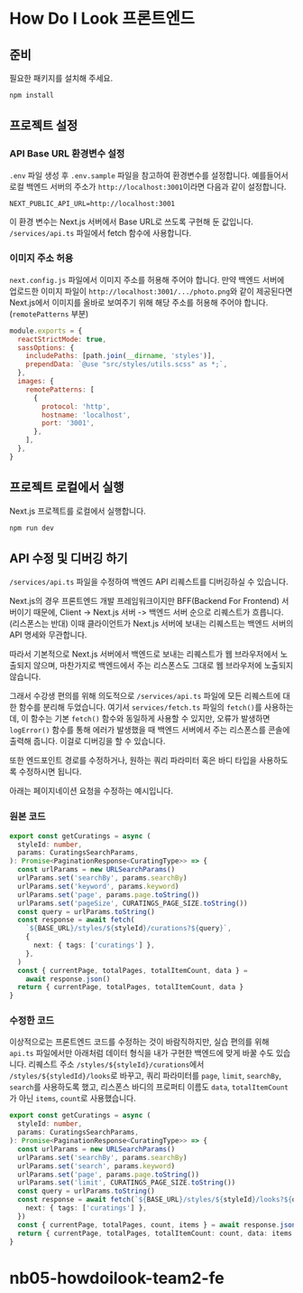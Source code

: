 # How Do I Look 프론트엔드

## 준비

필요한 패키지를 설치해 주세요.

```bash
npm install
```

## 프로젝트 설정

### API Base URL 환경변수 설정

`.env` 파일 생성 후 `.env.sample` 파일을 참고하여 환경변수를 설정합니다.
예를들어서 로컬 백엔드 서버의 주소가 `http://localhost:3001`이라면 다음과 같이 설정합니다.

```
NEXT_PUBLIC_API_URL=http://localhost:3001
```

이 환경 변수는 Next.js 서버에서 Base URL로 쓰도록 구현해 둔 값입니다. `/services/api.ts` 파일에서 fetch 함수에 사용합니다.

### 이미지 주소 허용

`next.config.js` 파일에서 이미지 주소를 허용해 주어야 합니다.
만약 백엔드 서버에 업로드한 이미지 파일이 `http://localhost:3001/.../photo.png`와 같이 제공된다면 Next.js에서 이미지를 올바로 보여주기 위해 해당 주소를 허용해 주어야 합니다. (`remotePatterns` 부분)

```js
module.exports = {
  reactStrictMode: true,
  sassOptions: {
    includePaths: [path.join(__dirname, 'styles')],
    prependData: `@use "src/styles/utils.scss" as *;`,
  },
  images: {
    remotePatterns: [
      {
        protocol: 'http',
        hostname: 'localhost',
        port: '3001',
      },
    ],
  },
}
```

## 프로젝트 로컬에서 실행

Next.js 프로젝트를 로컬에서 실행합니다.

```bash
npm run dev
```

## API 수정 및 디버깅 하기

`/services/api.ts` 파일을 수정하여 백엔드 API 리퀘스트를 디버깅하실 수 있습니다.

Next.js의 경우 프론트엔드 개발 프레임워크이지만 BFF(Backend For Frontend) 서버이기 때문에,
Client -> Next.js 서버 -> 백엔드 서버 순으로 리퀘스트가 흐릅니다. (리스폰스는 반대)
이때 클라이언트가 Next.js 서버에 보내는 리퀘스트는 백엔드 서버의 API 명세와 무관합니다.

따라서 기본적으로 Next.js 서버에서 백엔드로 보내는 리퀘스트가 웹 브라우저에서 노출되지 않으며, 마찬가지로 백엔드에서 주는 리스폰스도 그대로 웹 브라우저에 노출되지 않습니다.

그래서 수강생 편의를 위해 의도적으로 `/services/api.ts` 파일에 모든 리퀘스트에 대한 함수를 분리해 두었습니다.
여기서 `services/fetch.ts` 파일의 `fetch()`를 사용하는데, 이 함수는 기본 `fetch()` 함수와 동일하게 사용할 수 있지만, 오류가 발생하면 `logError()` 함수를 통해 에러가 발생했을 때 백엔드 서버에서 주는 리스폰스를 콘솔에 출력해 줍니다. 이걸로 디버깅을 할 수 있습니다.

또한 엔드포인트 경로를 수정하거나, 원하는 쿼리 파라미터 혹은 바디 타입을 사용하도록 수정하시면 됩니다.

아래는 페이지네이션 요청을 수정하는 예시입니다.

### 원본 코드

```ts
export const getCuratings = async (
  styleId: number,
  params: CuratingsSearchParams,
): Promise<PaginationResponse<CuratingType>> => {
  const urlParams = new URLSearchParams()
  urlParams.set('searchBy', params.searchBy)
  urlParams.set('keyword', params.keyword)
  urlParams.set('page', params.page.toString())
  urlParams.set('pageSize', CURATINGS_PAGE_SIZE.toString())
  const query = urlParams.toString()
  const response = await fetch(
    `${BASE_URL}/styles/${styleId}/curations?${query}`,
    {
      next: { tags: ['curatings'] },
    },
  )
  const { currentPage, totalPages, totalItemCount, data } =
    await response.json()
  return { currentPage, totalPages, totalItemCount, data }
}
```

### 수정한 코드

이상적으로는 프론트엔드 코드를 수정하는 것이 바람직하지만,
실습 편의를 위해 `api.ts` 파일에서만
아래처럼 데이터 형식을 내가 구현한 백엔드에 맞게 바꿀 수도 있습니다.
리퀘스트 주소 `/styles/${styleId}/curations`에서 `/styles/${styledId}/looks`로 바꾸고, 쿼리 파라미터를 `page`, `limit`, `searchBy`, `search`를 사용하도록 했고, 리스폰스 바디의 프로퍼티 이름도 `data`, `totalItemCount`가 아닌 `items`, `count`로 사용했습니다.

```ts
export const getCuratings = async (
  styleId: number,
  params: CuratingsSearchParams,
): Promise<PaginationResponse<CuratingType>> => {
  const urlParams = new URLSearchParams()
  urlParams.set('searchBy', params.searchBy)
  urlParams.set('search', params.keyword)
  urlParams.set('page', params.page.toString())
  urlParams.set('limit', CURATINGS_PAGE_SIZE.toString())
  const query = urlParams.toString()
  const response = await fetch(`${BASE_URL}/styles/${styleId}/looks?${query}`, {
    next: { tags: ['curatings'] },
  })
  const { currentPage, totalPages, count, items } = await response.json()
  return { currentPage, totalPages, totalItemCount: count, data: items }
}
```
# nb05-howdoilook-team2-fe
